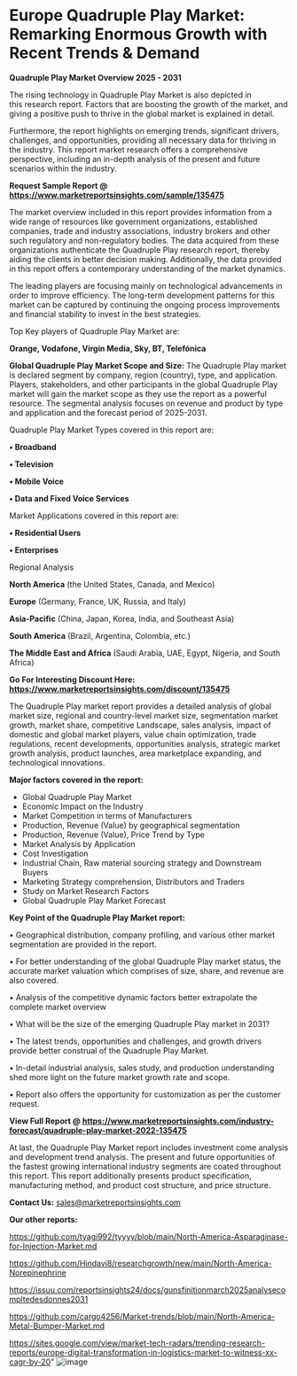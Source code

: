 # Europe Quadruple Play Market: Remarking Enormous Growth with Recent Trends & Demand

<Strong> Quadruple Play Market Overview 2025 - 2031</strong>

The rising technology in Quadruple Play Market is also depicted in this research report. Factors that are boosting the growth of the market, and giving a positive push to thrive in the global market is explained in detail.

Furthermore, the report highlights on emerging trends, significant drivers, challenges, and opportunities, providing all necessary data for thriving in the industry. This report market research offers a comprehensive perspective, including an in-depth analysis of the present and future scenarios within the industry.

<strong>Request Sample Report @ <a href=https://www.marketreportsinsights.com/sample/135475>https://www.marketreportsinsights.com/sample/135475</a></strong>

The market overview included in this report provides information from a wide range of resources like government organizations, established companies, trade and industry associations, industry brokers and other such regulatory and non-regulatory bodies. The data acquired from these organizations authenticate the Quadruple Play research report, thereby aiding the clients in better decision making. Additionally, the data provided in this report offers a contemporary understanding of the market dynamics.

The leading players are focusing mainly on technological advancements in order to improve efficiency. The long-term development patterns for this market can be captured by continuing the ongoing process improvements and financial stability to invest in the best strategies.

Top Key players of Quadruple Play Market are:

<strong>Orange, Vodafone, Virgin Media, Sky, BT, Telefónica</strong>

<strong><b>Global Quadruple Play Market Scope and Size:</b></strong>
The Quadruple Play market is declared segment by company, region (country), type, and application. Players, stakeholders, and other participants in the global Quadruple Play market will gain the market scope as they use the report as a powerful resource. The segmental analysis focuses on revenue and product by type and application and the forecast period of 2025-2031.

Quadruple Play Market Types covered in this report are:

<strong>• Broadband

• Television

• Mobile Voice

• Data and Fixed Voice Services</strong>

Market Applications covered in this report are:

<strong>• Residential Users

• Enterprises</strong> 

Regional Analysis

<strong>North America</strong> (the United States, Canada, and Mexico)

<strong>Europe</strong> (Germany, France, UK, Russia, and Italy)

<strong>Asia-Pacific</strong> (China, Japan, Korea, India, and Southeast Asia)

<strong>South America</strong> (Brazil, Argentina, Colombia, etc.)

<strong>The Middle East and Africa</strong> (Saudi Arabia, UAE, Egypt, Nigeria, and South Africa)

<strong>Go For Interesting Discount Here: <a href=https://www.marketreportsinsights.com/discount/135475>https://www.marketreportsinsights.com/discount/135475</a></strong>

The Quadruple Play market report provides a detailed analysis of global market size, regional and country-level market size, segmentation market growth, market share, competitive Landscape, sales analysis, impact of domestic and global market players, value chain optimization, trade regulations, recent developments, opportunities analysis, strategic market growth analysis, product launches, area marketplace expanding, and technological innovations.

<strong><b>Major factors covered in the report:</b></strong>
<ul>
  <li>Global Quadruple Play Market </li>
  <li>Economic Impact on the Industry</li>
  <li>Market Competition in terms of Manufacturers</li>
  <li>Production, Revenue (Value) by geographical segmentation</li>
  <li>Production, Revenue (Value), Price Trend by Type</li>
  <li>Market Analysis by Application</li>
  <li>Cost Investigation</li>
  <li>Industrial Chain, Raw material sourcing strategy and Downstream Buyers</li>
  <li>Marketing Strategy comprehension, Distributors and Traders</li>
  <li>Study on Market Research Factors</li>
  <li>Global Quadruple Play Market Forecast</li>
</ul>

<strong><b>Key Point of the Quadruple Play Market report:</b></strong>

• Geographical distribution, company profiling, and various other market segmentation are provided in the report.

• For better understanding of the global Quadruple Play market status, the accurate market valuation which comprises of size, share, and revenue are also covered.

• Analysis of the competitive dynamic factors better extrapolate the complete market overview

• What will be the size of the emerging Quadruple Play market in 2031?

• The latest trends, opportunities and challenges, and growth drivers provide better construal of the Quadruple Play Market.

• In-detail industrial analysis, sales study, and production understanding shed more light on the future market growth rate and scope.

• Report also offers the opportunity for customization as per the customer request.

<strong><b>View Full Report @ <a href=https://www.marketreportsinsights.com/industry-forecast/quadruple-play-market-2022-135475>https://www.marketreportsinsights.com/industry-forecast/quadruple-play-market-2022-135475</a></b></strong>


At last, the Quadruple Play Market report includes investment come analysis and development trend analysis. The present and future opportunities of the fastest growing international industry segments are coated throughout this report. This report additionally presents product specification, manufacturing method, and product cost structure, and price structure.

<strong>Contact Us:</strong>
sales@marketreportsinsights.com

<strong>Our other reports:</strong>

<a href=https://github.com/tyagi992/tyyyy/blob/main/North-America-Asparaginase-for-Injection-Market.md>https://github.com/tyagi992/tyyyy/blob/main/North-America-Asparaginase-for-Injection-Market.md</a>

<a href=https://github.com/Hindavi8/researchgrowth/new/main/North-America-Norepinephrine>https://github.com/Hindavi8/researchgrowth/new/main/North-America-Norepinephrine</a>

<a href=https://issuu.com/reportsinsights24/docs/gunsfinitionmarch2025analysecompltedesdonnes2031>https://issuu.com/reportsinsights24/docs/gunsfinitionmarch2025analysecompltedesdonnes2031</a>

<a href=https://github.com/cargo4256/Market-trends/blob/main/North-America-Metal-Bumper-Market.md>https://github.com/cargo4256/Market-trends/blob/main/North-America-Metal-Bumper-Market.md</a>

<a href=https://sites.google.com/view/market-tech-radars/trending-research-reports/europe-digital-transformation-in-logistics-market-to-witness-xx-cagr-by-20>https://sites.google.com/view/market-tech-radars/trending-research-reports/europe-digital-transformation-in-logistics-market-to-witness-xx-cagr-by-20</a>"
![image](https://github.com/user-attachments/assets/e39388f8-ac69-4c0e-8fe2-51d1edec681a)
